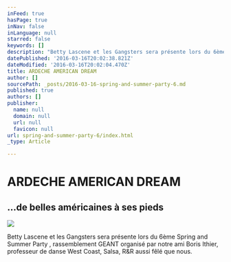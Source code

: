 ```yaml
---
inFeed: true
hasPage: true
inNav: false
inLanguage: null
starred: false
keywords: []
description: "Betty Lascene et les Gangsters sera présente lors du 6ème \_Spring and Summer Party , rassemblement GEANT organisé par notre ami Boris Ithier, professeur de danse West Coast, Salsa, R&R aussi fêlé que nous."
datePublished: '2016-03-16T20:02:38.821Z'
dateModified: '2016-03-16T20:02:04.470Z'
title: ARDECHE AMERICAN DREAM
author: []
sourcePath: _posts/2016-03-16-spring-and-summer-party-6.md
published: true
authors: []
publisher:
  name: null
  domain: null
  url: null
  favicon: null
url: spring-and-summer-party-6/index.html
_type: Article

---
```

# ARDECHE AMERICAN DREAM

## ...de belles américaines à ses pieds
![](https://s3-us-west-2.amazonaws.com/the-grid-img/p/ba02a25d725b2fa3b54d828753dee9e0e35e67b7.jpg)

Betty Lascene et les Gangsters sera présente lors du 6ème  Spring and Summer Party , rassemblement GEANT organisé par notre ami Boris Ithier, professeur de danse West Coast, Salsa, R&R aussi fêlé que nous.